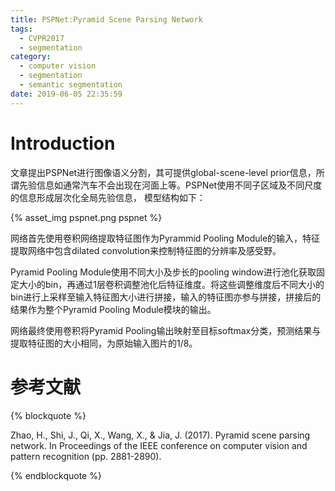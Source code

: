 ```yaml
---
title: PSPNet:Pyramid Scene Parsing Network
tags:
  - CVPR2017
  - segmentation
category:
  - computer vision
  - segmentation
  - semantic segmentation
date: 2019-06-05 22:35:59
---
```


# Introduction

文章提出PSPNet进行图像语义分割，其可提供global-scene-level prior信息，所谓先验信息如通常汽车不会出现在河面上等。PSPNet使用不同子区域及不同尺度的信息形成层次化全局先验信息，
 模型结构如下：

{% asset_img pspnet.png pspnet %}

网络首先使用卷积网络提取特征图作为Pyrammid Pooling Module的输入，特征提取网络中包含dilated convolution来控制特征图的分辨率及感受野。

Pyramid Pooling Module使用不同大小及步长的pooling window进行池化获取固定大小的bin，再通过1层卷积调整池化后特征维度。将这些调整维度后不同大小的bin进行上采样至输入特征图大小进行拼接，输入的特征图亦参与拼接，拼接后的结果作为整个Pyramid Pooling Module模块的输出。

网络最终使用卷积将Pyramid Pooling输出映射至目标softmax分类，预测结果与提取特征图的大小相同，为原始输入图片的1/8。

# 参考文献

{% blockquote %}

Zhao, H., Shi, J., Qi, X., Wang, X., & Jia, J. (2017). Pyramid scene parsing network. In Proceedings of the IEEE conference on computer vision and pattern recognition (pp. 2881-2890).

{% endblockquote %}
